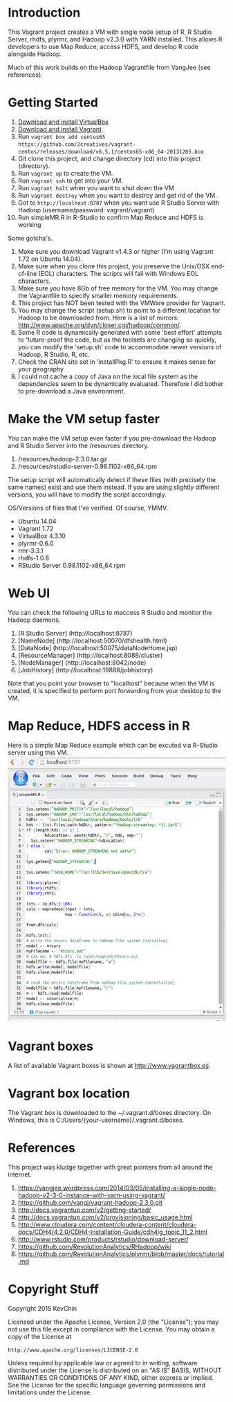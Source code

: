 # Introduction

This Vagrant project creates a VM with single node setup of R, R Studio Server, rhdfs, plyrmr, and Hadoop v2.3.0 with YARN installed. This allows R developers to use Map Reduce, access HDFS, and develop R code alongside Hadoop.

Much of this work builds on the Hadoop Vagrantfile from VangJee (see references).

# Getting Started

1. [Download and install VirtualBox](https://www.virtualbox.org/wiki/Downloads)
2. [Download and install Vagrant](http://www.vagrantup.com/downloads.html).
3. Run ```vagrant box add centos65 https://github.com/2creatives/vagrant-centos/releases/download/v6.5.1/centos65-x86_64-20131205.box```
4. Git clone this project, and change directory (cd) into this project (directory).
5. Run ```vagrant up``` to create the VM.
6. Run ```vagrant ssh``` to get into your VM.
7. Run ```vagrant halt``` when you want to shut down the VM
8. Run ```vagrant destroy``` when you want to destroy and get rid of the VM.
9. Got to ```http://localhost:8787``` when you want use R Studio Server with Hadoop (username/password: vagrant/vagrant)
10. Run simpleMR.R in R-Studio to confirm Map Reduce and HDFS is working

Some gotcha's.

1. Make sure you download Vagrant v1.4.3 or higher (I'm using Vagrant 1.72 on Ubuntu 14.04).
2. Make sure when you clone this project, you preserve the Unix/OSX end-of-line (EOL) characters. The scripts will fail with Windows EOL characters.
3. Make sure you have 8Gb of free memory for the VM. You may change the Vagrantfile to specify smaller memory requirements.
4. This project has NOT been tested with the VMWare provider for Vagrant.
5. You may change the script (setup.sh) to point to a different location for Hadoop to be downloaded from. Here is a list of mirrors: http://www.apache.org/dyn/closer.cgi/hadoop/common/.
6. Some R code is dynamically generated with some 'best effort' attempts to 'future-proof the code, but as the toolsets are changing so quickly, you can modify the 'setup.sh' code to accommodate newer versions of Hadoop, R Studio, R, etc.
7. Check the CRAN site set in 'installPkg.R' to ensure it makes sense for your geography
8. I could not cache a copy of Java on the local file system as the dependencies seem to be dynamically evaluated. Therefore I did bother to pre-download a Java environment.

# Make the VM setup faster
You can make the VM setup even faster if you pre-download the Hadoop and R Studio Server into the /resources directory.

1. /resources/hadoop-2.3.0.tar.gz
2. /resources/rstudio-server-0.98.1102-x86_64.rpm

The setup script will automatically detect if these files (with precisely the same names) exist and use them instead. If you are using slightly different versions, you will have to modify the script accordingly.

OS/Versions of files that I've verified. Of course, YMMV.
* Ubuntu 14.04
* Vagrant 1.72
* VirtualBox 4.3.10
* plyrmr-0.6.0
* rmr-3.3.1
* rhdfs-1.0.8
* RStudio Server 0.98.1102-x86_64.rpm


# Web UI
You can check the following URLs to maccess R Studio and monitor the Hadoop daemons.

1. [R Studio Server] (http://localhost:8787)
2. [NameNode] (http://localhost:50070/dfshealth.html)
3. [DataNode] (http://localhost:50075/dataNodeHome.jsp)
4. [ResourceManager] (http://localhost:8088/cluster)
5. [NodeManager] (http://localhost:8042/node)
6. [JobHistory] (http://localhost:19888/jobhistory)


Note that you point your browser to "localhost" because when the VM is created, it is specified to perform port forwarding from your desktop to the VM.

# Map Reduce, HDFS access in R
Here is a simple Map Reduce example which can be excuted via R-Studio server using this VM.
![R using Map Reduce/HDFS](./map_reduce_in_r.png "R using Map Reduce/HDFS")

# Vagrant boxes
A list of available Vagrant boxes is shown at http://www.vagrantbox.es. 

# Vagrant box location
The Vagrant box is downloaded to the ~/.vagrant.d/boxes directory. On Windows, this is C:/Users/{your-username}/.vagrant.d/boxes.

# References
This project was kludge together with great pointers from all around the internet. 

1. https://vangjee.wordpress.com/2014/03/05/installing-a-single-node-hadoop-v2-3-0-instance-with-yarn-using-vagrant/
2. https://github.com/vangj/vagrant-hadoop-2.3.0.git
3. http://docs.vagrantup.com/v2/getting-started/
4. http://docs.vagrantup.com/v2/provisioning/basic_usage.html 
5. http://www.cloudera.com/content/cloudera-content/cloudera-docs/CDH4/4.2.0/CDH4-Installation-Guide/cdh4ig_topic_11_2.html 
6. http://www.rstudio.com/products/rstudio/download-server/ 
7. https://github.com/RevolutionAnalytics/RHadoop/wiki 
8. https://github.com/RevolutionAnalytics/plyrmr/blob/master/docs/tutorial.md 

# Copyright Stuff
Copyright 2015 KevChin

Licensed under the Apache License, Version 2.0 (the "License");
you may not use this file except in compliance with the License.
You may obtain a copy of the License at

    http://www.apache.org/licenses/LICENSE-2.0

Unless required by applicable law or agreed to in writing, software
distributed under the License is distributed on an "AS IS" BASIS,
WITHOUT WARRANTIES OR CONDITIONS OF ANY KIND, either express or implied.
See the License for the specific language governing permissions and
limitations under the License.
